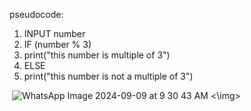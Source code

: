 pseudocode:
1. INPUT number
2. IF (number % 3)
3.    print("this number is multiple of 3")
4. ELSE
5.    print("this number is not a multiple of 3")  


<img>  ![WhatsApp Image 2024-09-09 at 9 30 43 AM](https://github.com/user-attachments/assets/eba5c5e2-b6aa-41e9-b6f8-d402e7590a08) <\img>


